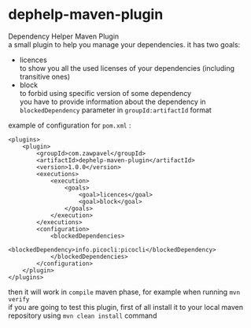 # dephelp-maven-plugin
Dependency Helper Maven Plugin  
a small plugin to help you manage your dependencies. it has two goals:  
- licences  
  to show you all the used licenses of your dependencies (including transitive ones) 
- block  
  to forbid using specific version of some dependency  
  you have to provide information about the dependency in `blockedDependency` parameter in `groupId:artifactId` format  
  
example of configuration for `pom.xml` :
```
<plugins>
    <plugin>
        <groupId>com.zawpavel</groupId>
        <artifactId>dephelp-maven-plugin</artifactId>
        <version>1.0.0</version>
        <executions>
            <execution>
                <goals>
                    <goal>licences</goal>
                    <goal>block</goal>
                </goals>
            </execution>
        </executions>
        <configuration>
            <blockedDependencies>
                <blockedDependency>info.picocli:picocli</blockedDependency>
            </blockedDependencies>
        </configuration>
    </plugin>
</plugins>
```
then it will work in `compile` maven phase, for example when running `mvn verify`  
if you are going to test this plugin, first of all install it to your local maven repository using `mvn clean install` command 
